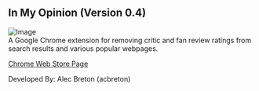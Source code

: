 ## In My Opinion (Version 0.4)

![Image](../master/images/imo.png)  
A Google Chrome extension for removing critic and fan review ratings from search results and various popular webpages.

[Chrome Web Store Page](https://chrome.google.com/webstore/detail/in-my-opinion/lkopodamggoocbopennlkmhbmhohlkdc)

Developed By: Alec Breton (acbreton)

